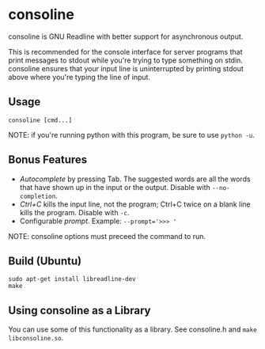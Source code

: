 consoline
=========

consoline is GNU Readline with better support for asynchronous output.

This is recommended for the console interface for server programs that print
messages to stdout while you're trying to type something on stdin.
consoline ensures that your input line is uninterrupted by printing stdout
above where you're typing the line of input.

Usage
-----
```
consoline [cmd...]
```
NOTE: if you're running python with this program, be sure to use `python -u`.

Bonus Features
--------------

* *Autocomplete* by pressing Tab.
  The suggested words are all the words that have shown up in the input or the output.
  Disable with `--no-completion`.
* *Ctrl+C* kills the input line, not the program;
  Ctrl+C twice on a blank line kills the program.
  Disable with `-c`.
* Configurable *prompt*.
  Example: `--prompt='>>> '`

NOTE: consoline options must preceed the command to run.

Build (Ubuntu)
---------------------

```
sudo apt-get install libreadline-dev
make
```

Using consoline as a Library
----------------------

You can use some of this functionality as a library. See consoline.h and `make libconsoline.so`.

